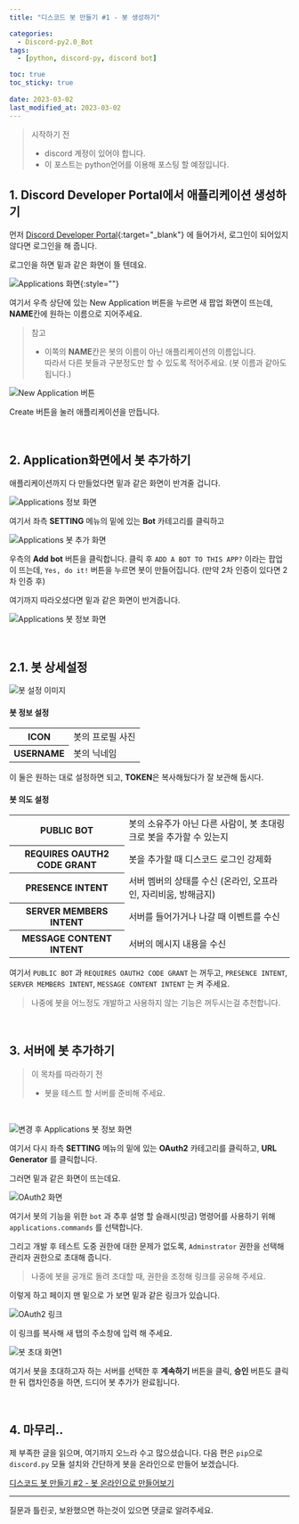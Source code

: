 ```yaml
---
title: "디스코드 봇 만들기 #1 - 봇 생성하기"

categories:
  - Discord-py2.0_Bot
tags:
  - [python, discord-py, discord bot]

toc: true
toc_sticky: true
 
date: 2023-03-02
last_modified_at: 2023-03-02
---
```


> 시작하기 전
>- discord 계정이 있어야 합니다.
>- 이 포스트는 python언어를 이용해 포스팅 할 예정입니다.

## 1. Discord Developer Portal에서 애플리케이션 생성하기

먼저 [Discord Developer Portal](https://discord.com/developers/applications "Discord Developer Portal"){:target="_blank"} 에 들어가서, 로그인이 되어있지 않다면 로그인을 해 줍니다.

로그인을 하면 밑과 같은 화면이 뜰 텐데요.

![Applications 화면](/assets/img/Discord-py_Bot/2023-03-02-discord-py_bot_1/1.1.png){:style=""}

여기서 우측 상단에 있는 New Application 버튼을 누르면 새 팝업 화면이 뜨는데, **NAME**칸에 원하는 이름으로 지어주세요.

> 참고
>- 이쪽의 **NAME**칸은 봇의 이름이 아닌 애플리케이션의 이름입니다.<br>따라서 다른 봇들과 구분정도만 할 수 있도록 적어주세요. (봇 이름과 같아도 됩니다.)

![New Application 버튼](/assets/img/Discord-py_Bot/2023-03-02-discord-py_bot_1/1.2.png)

Create 버튼을 눌러 애플리케이션을 만듭니다.

<br>

## 2. Application화면에서 봇 추가하기

애플리케이션까지 다 만들었다면 밑과 같은 화면이 반겨줄 겁니다.

![Applications 정보 화면](/assets/img/Discord-py_Bot/2023-03-02-discord-py_bot_1/2.1.png)

여기서 좌측 **SETTING** 메뉴의 밑에 있는 **Bot** 카테고리를 클릭하고

![Applications 봇 추가 화면](/assets/img/Discord-py_Bot/2023-03-02-discord-py_bot_1/2.2.png)

우측의 **Add bot** 버튼을 클릭합니다.
클릭 후 `ADD A BOT TO THIS APP?` 이라는 팝업이 뜨는데, `Yes, do it!` 버튼을 누르면 봇이 만들어집니다. (만약 2차 인증이 있다면 2차 인증 후)

여기까지 따라오셨다면 밑과 같은 화면이 반겨줍니다.

![Applications 봇 정보 화면](/assets/img/Discord-py_Bot/2023-03-02-discord-py_bot_1/2.3.png)

<br>

## 2.1. 봇 상세설정

![봇 설정 이미지](/assets/img/Discord-py_Bot/2023-03-02-discord-py_bot_1/2.1.1.png)

#### 봇 정보 설정

<table>
  <tr>
    <th> ICON </th>
    <td> 봇의 프로필 사진 </td>
  </tr>
  <tr>
    <th> USERNAME </th>
    <td> 봇의 닉네임 </td>
  </tr>
</table>

이 둘은 원하는 대로 설정하면 되고, **TOKEN**은 복사해뒀다가 잘 보관해 둡시다.

#### 봇 의도 설정

<table>
  <tr>
    <th> PUBLIC BOT </th>
    <td> 봇의 소유주가 아닌 다른 사람이, 봇 초대링크로 봇을 추가할 수 있는지 </td>
  </tr>
  <tr>
    <th> REQUIRES OAUTH2 CODE GRANT </th>
    <td> 봇을 추가할 때 디스코드 로그인 강제화 </td>
  </tr>
  <tr>
    <th> PRESENCE INTENT </th>
    <td> 서버 멤버의 상태를 수신 (온라인, 오프라인, 자리비움, 방해금지) </td>
  </tr>
  <tr>
    <th> SERVER MEMBERS INTENT </th>
    <td> 서버를 들어가거나 나갈 때 이벤트를 수신 </td>
  </tr>
  <tr>
    <th> MESSAGE CONTENT INTENT </th>
    <td> 서버의 메시지 내용을 수신 </td>
  </tr>
</table>

여기서 `PUBLIC BOT` 과 `REQUIRES OAUTH2 CODE GRANT` 는 꺼두고, `PRESENCE INTENT`, `SERVER MEMBERS INTENT`, `MESSAGE CONTENT INTENT` 는 켜 주세요.

> 나중에 봇을 어느정도 개발하고 사용하지 않는 기능은 꺼두시는걸 추천합니다.

<br>

## 3. 서버에 봇 추가하기

> 이 목차를 따라하기 전
>- 봇을 테스트 할 서버를 준비해 주세요.

<br>

![변경 후 Applications 봇 정보 화면](/assets/img/Discord-py_Bot/2023-03-02-discord-py_bot_1/3.1.png)

여기서 다시 좌측 **SETTING** 메뉴의 밑에 있는 **OAuth2** 카테고리를 클릭하고, **URL Generator** 를 클릭합니다.

그러면 밑과 같은 화면이 뜨는데요.

![OAuth2 화면](/assets/img/Discord-py_Bot/2023-03-02-discord-py_bot_1/3.2.png)

여기서 봇의 기능을 위한 `bot` 과 추후 설명 할 슬래시(빗금) 명령어를 사용하기 위해 `applications.commands` 를 선택합니다.

그리고 개발 후 테스트 도중 권한에 대한 문제가 없도록, `Adminstrator` 권한을 선택해 관리자 권한으로 초대해 줍니다.

> 나중에 봇을 공개로 돌려 초대할 때, 권한을 조정해 링크를 공유해 주세요.

이렇게 하고 페이지 맨 밑으로 가 보면 밑과 같은 링크가 있습니다.

![OAuth2 링크](/assets/img/Discord-py_Bot/2023-03-02-discord-py_bot_1/3.3.png)

이 링크를 복사해 새 탭의 주소창에 입력 해 주세요.

![봇 초대 화면1](/assets/img/Discord-py_Bot/2023-03-02-discord-py_bot_1/3.4.png)

여기서 봇을 초대하고자 하는 서버를 선택한 후 **계속하기** 버튼을 클릭, **승인** 버튼도 클릭한 뒤 캡차인증을 하면, 드디어 봇 추가가 완료됩니다.

<br>

## 4. 마무리..

제 부족한 글을 읽으며, 여기까지 오느라 수고 많으셨습니다.
다음 편은 `pip`으로 `discord.py` 모듈 설치와 간단하게 봇을 온라인으로 만들어 보겠습니다.

[디스코드 봇 만들기 #2 - 봇 온라인으로 만들어보기](https://gudtldn.github.io/posts/discord_bot_2/)

---

질문과 틀린곳, 보완했으면 하는것이 있으면 댓글로 알려주세요.